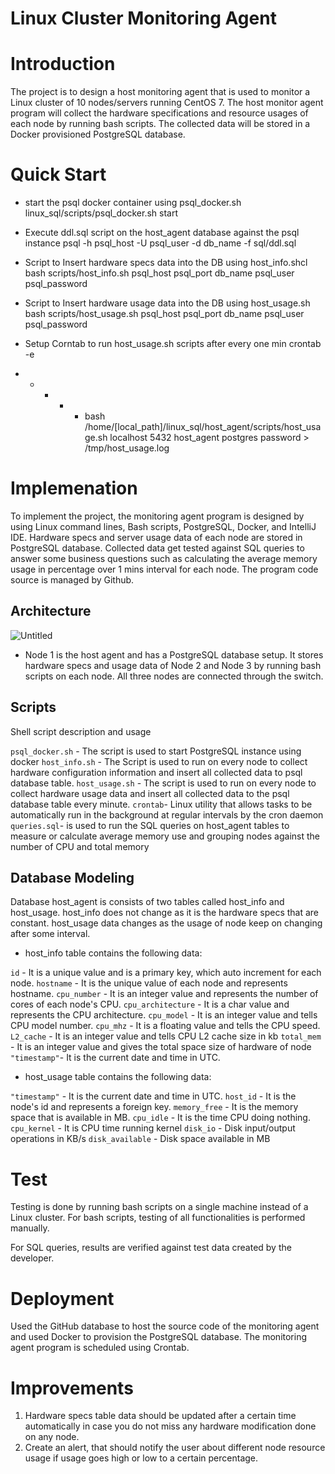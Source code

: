 # Linux Cluster Monitoring Agent


# Introduction
The project is to design a host monitoring agent that is used to monitor a Linux cluster of 10 nodes/servers running CentOS 7. The host monitor agent program will collect the hardware specifications and resource usages of each node by running bash scripts. The collected data will be stored in a Docker provisioned PostgreSQL database.

# Quick Start
- start the psql docker container using psql_docker.sh
linux_sql/scripts/psql_docker.sh start 

- Execute ddl.sql script on the host_agent database against the psql instance
psql -h psql_host -U psql_user -d db_name -f sql/ddl.sql

- Script to Insert hardware specs data into the DB using host_info.shcl
bash scripts/host_info.sh psql_host psql_port db_name psql_user psql_password

- Script to Insert hardware usage data into the DB using host_usage.sh
bash scripts/host_usage.sh psql_host psql_port db_name psql_user psql_password

- Setup Corntab to run host_usage.sh scripts after every one min
crontab -e
* * * * * bash /home/[local_path]/linux_sql/host_agent/scripts/host_usage.sh localhost 5432 host_agent postgres password > /tmp/host_usage.log

# Implemenation
To implement the project, the monitoring agent program is designed by using Linux command lines, Bash scripts, PostgreSQL, Docker, and IntelliJ IDE. Hardware specs and server usage data of each node are stored in PostgreSQL database. Collected data get tested against  SQL queries to answer some business questions such as calculating the average memory usage in percentage over 1 mins interval for each node. The program code source is managed by Github.

## Architecture
![Untitled](https://s3-us-west-2.amazonaws.com/secure.notion-static.com/1403bb5a-9bc9-4591-9c5e-2ac6ace8b0f8/Untitled.png)
- Node 1 is the host agent and has a PostgreSQL database setup. It stores hardware specs and usage data of Node 2 and Node 3 by running bash scripts on each node. All three nodes are connected through the switch.

## Scripts
Shell script description and usage 

`psql_docker.sh` - The script is used to start PostgreSQL instance using docker 
`host_info.sh` - The Script is used to run on every node to collect hardware configuration information and insert all collected data to psql database table.
`host_usage.sh` - The script is used to run on every node to collect hardware usage data and insert all collected data to the psql database table every minute.
`crontab`- Linux utility that allows tasks to be automatically run in the background at regular intervals by the cron daemon
`queries.sql`- is used to run the SQL queries on host_agent tables to measure or calculate average memory use and grouping nodes against the number of CPU and total memory

## Database Modeling
Database host_agent is consists of two tables called host_info and host_usage. host_info does not change as it is the hardware specs that are constant. host_usage data changes as the usage of node keep on changing after some interval.

- host_info table contains the following data:

`id` - It is a unique value and is a primary key, which auto increment for each node.
`hostname` - It is the unique value of each node and represents hostname.
`cpu_number` - It is an integer value and represents the number of cores of each node's CPU.
`cpu_architecture` - It is a char value and represents the CPU architecture.
`cpu_model` - It is an integer value and tells CPU model number.
`cpu_mhz` -  It is a floating value and tells the CPU speed. 
`L2_cache` - It is an integer value and tells CPU L2 cache size in kb
`total_mem` - It is an integer value and gives the total space size of hardware of node
`"timestamp"`-  It is the current date and time in UTC.

- host_usage table contains the following data:

`"timestamp"` - It is the current date and time in UTC.
`host_id`	 - It is the node's id and represents a foreign key.
`memory_free` - It is the memory space that is available in MB.
`cpu_idle` - It is the time CPU doing nothing. 
`cpu_kernel` - It is CPU time running kernel
`disk_io`  - Disk input/output operations in KB/s
`disk_available`  - Disk space available in MB

# Test
Testing is done by running bash scripts on a single machine instead of a Linux cluster. For bash scripts, testing of all functionalities is performed manually.

For SQL queries, results are verified against test data created by the developer.

# Deployment
Used the GitHub database to host the source code of the monitoring agent and used Docker to provision the PostgreSQL database. The monitoring agent program is scheduled using Crontab. 

# Improvements
1. Hardware specs table data should be updated after a certain time automatically in case you do not miss any hardware modification done on any node.
2. Create an alert, that should notify the user about different node resource usage if usage goes high or low to a certain percentage.
